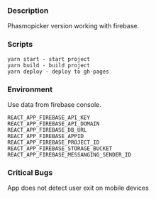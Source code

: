 ### Description
Phasmopicker version working with firebase.
### Scripts

````
yarn start - start project
yarn build - build project
yarn deploy - deploy to gh-pages
````

### Environment
Use data from firebase console.
````
REACT_APP_FIREBASE_API_KEY
REACT_APP_FIREBASE_API_DOMAIN
REACT_APP_FIREBASE_DB_URL
REACT_APP_FIREBASE_APPID
REACT_APP_FIREBASE_PROJECT_ID
REACT_APP_FIREBASE_STORAGE_BUCKET
REACT_APP_FIREBASE_MESSANGING_SENDER_ID
````

### Critical Bugs
App does not detect user exit on mobile devices
